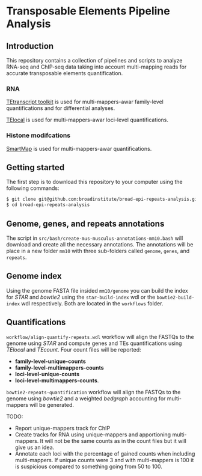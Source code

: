 # Transposable Elements Pipeline Analysis

## Introduction

This repository contains a collection of pipelines and scripts to analyze RNA-seq and ChIP-seq data taking into account multi-mapping reads for accurate transposable elements quantification.

### RNA
[TEtranscript toolkit](https://github.com/mhammell-laboratory/TEtranscripts) is used for multi-mappers-awar family-level quantifications and for differential analyses.

[TElocal](https://github.com/mhammell-laboratory/TElocal) is used for multi-mappers-awar loci-level quantifications.

### Histone modifcations
[SmartMap](https://github.com/shah-rohan/SmartMap) is used for multi-mappers-awar quantifications.


## Getting started

The first step is to download this repository to your computer using the following commands:

```bash
$ git clone git@github.com:broadinstitute/broad-epi-repeats-analysis.git
$ cd broad-epi-repeats-analysis
```

## Genome, genes, and repeats annotations

The script in `src/bash/create-mus-musculus-annotations-mm10.bash` will download and create all the necessary annotations.
The annotations will be place in a new folder `mm10` with three sub-folders called `genome`, `genes`, and `repeats`.

## Genome index

Using the genome FASTA file insided `mm10/genome` you can build the index for *STAR* and *bowtie2* using the `star-build-index` wdl  or the `bowtie2-build-index` wdl respectively. Both are located in the `workflows` folder.

## Quantifications

`workflow/align-quantify-repeats.wdl` workflow will align the FASTQs to the genome using *STAR* and compute genes and TEs quantifications using *TElocal* and *TEcount*. Four count files will be reported:
 - **family-level-unique-counts**
 - **family-level-multimappers-counts**
 - **loci-level-unique-counts**
 - **loci-level-multimappers-counts**.

`bowtie2-repeats-quantification` workflow will align the FASTQs to the genome using *bowtie2* and a weighted *bedgraph* accounting for multi-mappers will be generated.


TODO:
- Report unique-mappers track for ChIP
- Create tracks for RNA using unique-mappers and apportioning multi-mappers. It will not be the same counts as in the count files but it will give us an idea.
- Annotate each loci with the percentage of gained counts when including multi-mappers. If unique counts were 3 and with multi-mappers is 100 it is suspicious compared to something going from 50 to 100.

